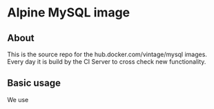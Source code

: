 # Alpine MySQL image

## About

This is the source repo for the hub.docker.com/vintage/mysql images.
Every day it is build by the CI Server to cross check new functionality.

## Basic usage

We use 
